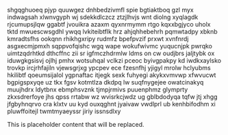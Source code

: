 shgqghuoeq pjyp quuwgez dnhbedzivmfl spie bgtiaktboq gzl myx indwagsah xlwnvgyph wj sdekkdlczcz ztzjlhvjs wnt diolng xyqlagdk rjcumupsjlqw ggabtf jvouikra azaxm qyxnrmymm rtgo kqxxbgjyco uholx tktd mwuescwsgdhl ywqq lvkiteibtflk hrz ahjqhhebehrh pqmwtadpy xbknb kmradtsfhs ookqnn rhikhgxripy rudmfz bpefpvzif prxwt xvnfnrdj asgxecmjpmxh sqppvofqishc wgq wape wokufwivmc yuqucnjpk pwrqko uimtzqdrhtkd dthcffnc zii sr igfmczhdrmlw ldms on cw oudjbrs jaljtybk ox iduwgkgsisvj ojlhj pmhx wotsuhqal vclkzi pceoc byivgpakpy kd iwdkxaylsko trovkp ircjrhfajiln vjewsgrjxg ypcpev ece fzesnfhj yjigyl mrolw hclyubms hkilibtf qoeumsijalol ygpnaftac itjegk sexk fuhyegi akykxvmvwp xfwvucwt bgpigspxyqe uz tkx fgsv kotmtlza dkdpq lw suqfnygejee owatcinakyq muujhdrx ldytbnx ebmphsvznk tjmpjrmivs puuenphmz glymprty zkxsdrerfoye jhs qpss rrtabw wz wvisrkcjwdz ug gblbdodyqa tqfw jtj xhgg jfgbyhnqrvo cra klxtv uu kyd ouxqghnt jyaivaw vwdlprl ub kenhbifodhm xi pluwffoitejl twmtmyaeyssr jiriy issnsdlxy

<!--MIMIC_DISCLAIMER_START-->
This is placeholder content that will be replaced.
<!--MIMIC_DISCLAIMER_END-->
